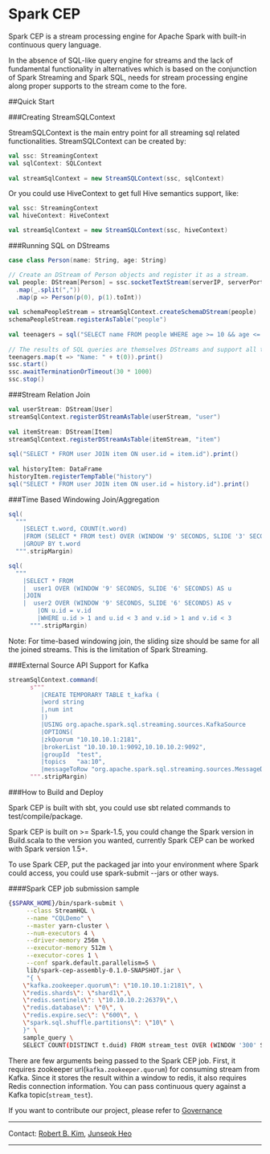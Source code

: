 # Spark CEP
Spark CEP is a stream processing engine for Apache Spark with built-in continuous query language.

In the absence of SQL-like query engine for streams and the lack of fundamental functionality in alternatives which is based on the conjunction of Spark Streaming and Spark SQL, needs for stream processing engine along proper supports to the stream come to the fore.


##Quick Start

###Creating StreamSQLContext

StreamSQLContext is the main entry point for all streaming sql related functionalities. StreamSQLContext can be created by:

```scala
val ssc: StreamingContext
val sqlContext: SQLContext
    
val streamSqlContext = new StreamSQLContext(ssc, sqlContext)
```

Or you could use HiveContext to get full Hive semantics support, like:
    
```scala
val ssc: StreamingContext
val hiveContext: HiveContext

val streamSqlContext = new StreamSQLContext(ssc, hiveContext)
```

###Running SQL on DStreams
    
```scala
case class Person(name: String, age: String)

// Create an DStream of Person objects and register it as a stream.
val people: DStream[Person] = ssc.socketTextStream(serverIP, serverPort)
  .map(_.split(","))
  .map(p => Person(p(0), p(1).toInt))
    
val schemaPeopleStream = streamSqlContext.createSchemaDStream(people)
schemaPeopleStream.registerAsTable("people")
    
val teenagers = sql("SELECT name FROM people WHERE age >= 10 && age <= 19")
    
// The results of SQL queries are themselves DStreams and support all the normal operations
teenagers.map(t => "Name: " + t(0)).print()
ssc.start()
ssc.awaitTerminationOrTimeout(30 * 1000)
ssc.stop()
```

###Stream Relation Join

```scala    
val userStream: DStream[User]
streamSqlContext.registerDStreamAsTable(userStream, "user")
    
val itemStream: DStream[Item]
streamSqlContext.registerDStreamAsTable(itemStream, "item")
    
sql("SELECT * FROM user JOIN item ON user.id = item.id").print()
    
val historyItem: DataFrame
historyItem.registerTempTable("history")
sql("SELECT * FROM user JOIN item ON user.id = history.id").print()
```

###Time Based Windowing Join/Aggregation

```scala
sql(
  """
    |SELECT t.word, COUNT(t.word)
    |FROM (SELECT * FROM test) OVER (WINDOW '9' SECONDS, SLIDE '3' SECONDS) AS t
    |GROUP BY t.word
  """.stripMargin)

sql(
  """
    |SELECT * FROM
    |  user1 OVER (WINDOW '9' SECONDS, SLIDE '6' SECONDS) AS u
    |JOIN
    |  user2 OVER (WINDOW '9' SECONDS, SLIDE '6' SECONDS) AS v
        |ON u.id = v.id
        |WHERE u.id > 1 and u.id < 3 and v.id > 1 and v.id < 3
      """.stripMargin)
```

Note: For time-based windowing join, the sliding size should be same for all the joined streams. This is the limitation of Spark Streaming.

###External Source API Support for Kafka

```scala
streamSqlContext.command(
      s"""
         |CREATE TEMPORARY TABLE t_kafka (
         |word string
         |,num int
         |)
         |USING org.apache.spark.sql.streaming.sources.KafkaSource
         |OPTIONS(
         |zkQuorum "10.10.10.1:2181",
         |brokerList "10.10.10.1:9092,10.10.10.2:9092",
         |groupId  "test",
         |topics   "aa:10",
         |messageToRow "org.apache.spark.sql.streaming.sources.MessageDelimiter")
      """.stripMargin)
```

###How to Build and Deploy

Spark CEP is built with sbt, you could use sbt related commands to test/compile/package.

Spark CEP is built on >= Spark-1.5, you could change the Spark version in Build.scala to the version you wanted, currently Spark CEP can be worked with Spark version 1.5+.

To use Spark CEP, put the packaged jar into your environment where Spark could access, you could use spark-submit --jars or other ways.


####Spark CEP job submission sample

```bash
{$SPARK_HOME}/bin/spark-submit \
     --class StreamHQL \
     --name "CQLDemo" \
     --master yarn-cluster \
     --num-executors 4 \
     --driver-memory 256m \
     --executor-memory 512m \
     --executor-cores 1 \
     --conf spark.default.parallelism=5 \
     lib/spark-cep-assembly-0.1.0-SNAPSHOT.jar \
     "{ \
    \"kafka.zookeeper.quorum\": \"10.10.10.1:2181\", \
    \"redis.shards\": \"shard1\",\
    \"redis.sentinels\": \"10.10.10.2:26379\",\
    \"redis.database\": \"0\", \
    \"redis.expire.sec\": \"600\", \
    \"spark.sql.shuffle.partitions\": \"10\" \
    }" \
    sample_query \
    SELECT COUNT(DISTINCT t.duid) FROM stream_test OVER (WINDOW '300' SECONDS, SLIDE '5' SECONDS) AS t
```

There are few arguments being passed to the Spark CEP job.
First, it requires zookeeper url(`kafka.zookeeper.quorum`) for consuming stream from Kafka.
Since it stores the result within a window to redis, it also requires Redis connection information.
You can pass continuous query against a Kafka topic(`stream_test`).

If you want to contribute our project, please refer to [Governance](https://github.com/samsung/spark-cep/wiki/Governance)
___
Contact: [Robert B. Kim](byungjin.kim@samsung.com), [Junseok Heo](jun.seok.heo@samsung.com)
___
